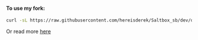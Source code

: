 
#### To use my fork: </br>

``` bash
curl -sL https://raw.githubusercontent.com/hereisderek/Saltbox_sb/dev/derek/sb_install.sh | sudo -H bash; cd /srv/git/saltbox

```


Or read more [here](https://docs.saltbox.dev/saltbox/install/install/)